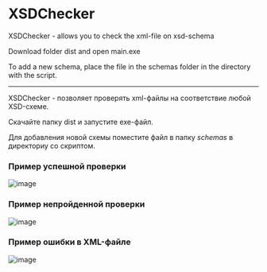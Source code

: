 # XSDChecker


XSDChecker - allows you to check the xml-file on xsd-schema

Download folder dist and open main.exe

To add a new schema, place the file in the schemas folder in the directory with the script.

-----------------------------------------------------------------------------------
XSDChecker - позволяет проверять xml-файлы на соответствие любой XSD-схеме.

Скачайте папку dist и запустите exe-файл.

Для добавления новой схемы поместите файл в папку *schemas* в директориу со скриптом.

### Пример успешной проверки
![image](https://github.com/user-attachments/assets/e0135323-32d0-469b-87f5-27b25d42375f)

### Пример непройденной проверки
![image](https://github.com/user-attachments/assets/7119b0ef-30f2-48e0-bcee-9218937fa075)

### Пример ошибки в XML-файле
![image](https://github.com/user-attachments/assets/a8416590-0554-4d77-9a40-a4b6337b334c)
